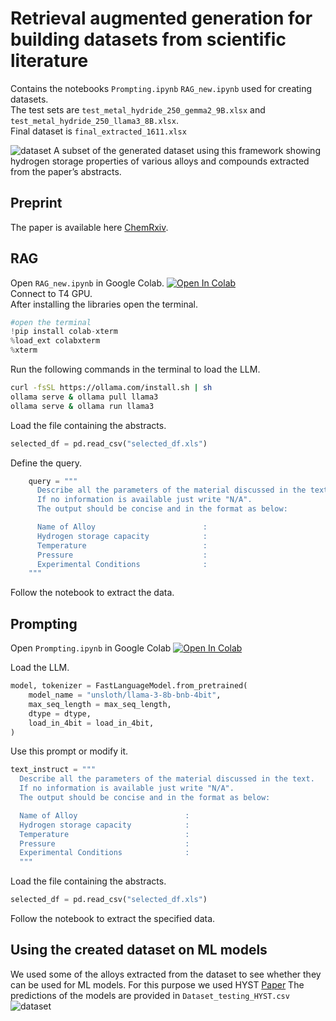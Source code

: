 # Retrieval augmented generation for building datasets from scientific literature
Contains the notebooks `Prompting.ipynb` `RAG_new.ipynb` used for creating datasets.\
The test sets are `test_metal_hydride_250_gemma2_9B.xlsx` and `test_metal_hydride_250_llama3_8B.xlsx`.\
Final dataset is `final_extracted_1611.xlsx`

![dataset](https://github.com/catastropiyush/RAG-dataset-gen/blob/main/dataset.png)
A subset of the generated dataset using this framework showing hydrogen storage properties of various alloys and compounds
extracted from the paper’s abstracts.

## Preprint
The paper is available here [ChemRxiv](https://chemrxiv.org/engage/chemrxiv/article-details/67e277f06dde43c9081f4b38).


## RAG
Open `RAG_new.ipynb` in Google Colab.
<a target="_blank" href="https://colab.research.google.com/github/PoulamiSadhukhan5/RAG-dataset-gen/blob/main/RAG_new.ipynb">
  <img src="https://colab.research.google.com/assets/colab-badge.svg" alt="Open In Colab"/>
</a>\
Connect to T4 GPU.\
After installing the libraries open the terminal.
```python
#open the terminal
!pip install colab-xterm
%load_ext colabxterm
%xterm
```
Run the following commands in the terminal to load the LLM.
```bash
curl -fsSL https://ollama.com/install.sh | sh
ollama serve & ollama pull llama3
ollama serve & ollama run llama3
```
Load the file containing the abstracts.
```python
selected_df = pd.read_csv("selected_df.xls")
```
Define the query.
```python
    query = """
      Describe all the parameters of the material discussed in the text.
      If no information is available just write "N/A".
      The output should be concise and in the format as below:

      Name of Alloy                        :
      Hydrogen storage capacity            :
      Temperature                          :
      Pressure                             :
      Experimental Conditions              :
    """
```
Follow the notebook to extract the data.

## Prompting
Open `Prompting.ipynb` in Google Colab
<a target="_blank" href="https://colab.research.google.com/github/catastropiyush/RAG-dataset-gen/blob/main/Prompting.ipynb">
  <img src="https://colab.research.google.com/assets/colab-badge.svg" alt="Open In Colab"/>
</a>

Load the LLM.
```python
model, tokenizer = FastLanguageModel.from_pretrained(
    model_name = "unsloth/llama-3-8b-bnb-4bit",
    max_seq_length = max_seq_length,
    dtype = dtype,
    load_in_4bit = load_in_4bit,
)
```
Use this prompt or modify it.
```python
text_instruct = """
  Describe all the parameters of the material discussed in the text.
  If no information is available just write "N/A".
  The output should be concise and in the format as below:

  Name of Alloy                        :
  Hydrogen storage capacity            :
  Temperature                          :
  Pressure                             :
  Experimental Conditions              :
  """
```
Load the file containing the abstracts.
```python
selected_df = pd.read_csv("selected_df.xls")
```
Follow the notebook to extract the specified data.


## Using the created dataset on ML models
We used some of the alloys extracted from the dataset to see whether they can be used for ML models.
For this purpose we used HYST [Paper](https://www.sciencedirect.com/science/article/pii/S0360319923051224)
The predictions of the models are provided in `Dataset_testing_HYST.csv`
![dataset](https://github.com/catastropiyush/RAG-dataset-gen/blob/main/ML_predict_.png)

